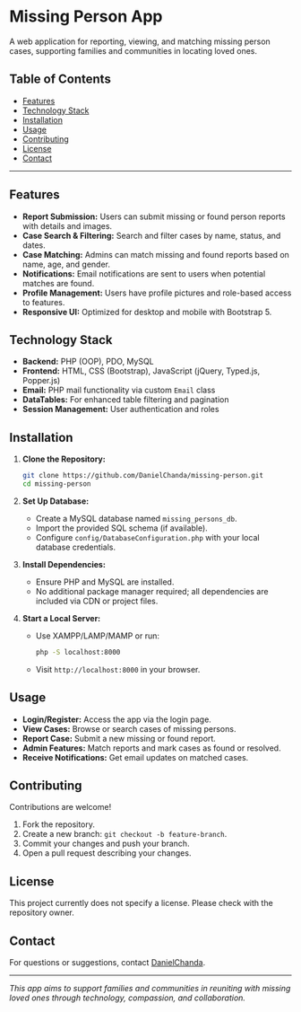 # Missing Person App

A web application for reporting, viewing, and matching missing person cases, supporting families and communities in locating loved ones.

## Table of Contents

- [Features](#features)
- [Technology Stack](#technology-stack)
- [Installation](#installation)
- [Usage](#usage)
- [Contributing](#contributing)
- [License](#license)
- [Contact](#contact)

---

## Features

- **Report Submission:** Users can submit missing or found person reports with details and images.
- **Case Search & Filtering:** Search and filter cases by name, status, and dates.
- **Case Matching:** Admins can match missing and found reports based on name, age, and gender.
- **Notifications:** Email notifications are sent to users when potential matches are found.
- **Profile Management:** Users have profile pictures and role-based access to features.
- **Responsive UI:** Optimized for desktop and mobile with Bootstrap 5.

## Technology Stack

- **Backend:** PHP (OOP), PDO, MySQL
- **Frontend:** HTML, CSS (Bootstrap), JavaScript (jQuery, Typed.js, Popper.js)
- **Email:** PHP mail functionality via custom `Email` class
- **DataTables:** For enhanced table filtering and pagination
- **Session Management:** User authentication and roles

## Installation

1. **Clone the Repository:**
   ```bash
   git clone https://github.com/DanielChanda/missing-person.git
   cd missing-person
   ```

2. **Set Up Database:**
   - Create a MySQL database named `missing_persons_db`.
   - Import the provided SQL schema (if available).
   - Configure `config/DatabaseConfiguration.php` with your local database credentials.

3. **Install Dependencies:**
   - Ensure PHP and MySQL are installed.
   - No additional package manager required; all dependencies are included via CDN or project files.

4. **Start a Local Server:**
   - Use XAMPP/LAMP/MAMP or run:
     ```bash
     php -S localhost:8000
     ```
   - Visit `http://localhost:8000` in your browser.

## Usage

- **Login/Register:** Access the app via the login page.
- **View Cases:** Browse or search cases of missing persons.
- **Report Case:** Submit a new missing or found report.
- **Admin Features:** Match reports and mark cases as found or resolved.
- **Receive Notifications:** Get email updates on matched cases.

## Contributing

Contributions are welcome!

1. Fork the repository.
2. Create a new branch: `git checkout -b feature-branch`.
3. Commit your changes and push your branch.
4. Open a pull request describing your changes.

## License

This project currently does not specify a license. Please check with the repository owner.

## Contact

For questions or suggestions, contact [DanielChanda](https://github.com/DanielChanda).

---

*This app aims to support families and communities in reuniting with missing loved ones through technology, compassion, and collaboration.*
